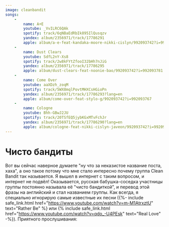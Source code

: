 ```yaml
---
image: cleanbandit
songs:
    -
        name: A+E
        youtube: _VvILRC6QAk
        spotify: track/6qNBaEdRbIk895IlQusqzv
        yandex: album/2356971/track/17786291
        apple: album/a-e-feat-kandaka-moore-nikki-cislyn/992093742?i=992093783
    -
        name: Dust Clears
        youtube: SdfL2nY-Xs8
        spotify: track/2w8kFYtZfooI32bHh7nJiG
        yandex: album/2356971/track/17786295
        apple: album/dust-clears-feat-noonie-bao/992093742?i=992093781
    -
        name: Come Over
        youtube: aaXDzh_zoqM
        spotify: track/5WX8mqlPovtMHXCsHGioPn
        yandex: album/2356971/track/17786293?lang=en
        apple: album/come-over-feat-stylo-g/992093742?i=992093767
    -
        name: Cologne
        youtube: Bhh-GBwJ2JU
        spotify: track/20TSfEQ5jybKGxMTvFchJr
        yandex: album/2356971/track/17786290?lang=en
        apple: album/cologne-feat-nikki-cislyn-javeon/992093742?i=992093778
---
```

# Чисто бандиты

Вот вы сейчас наверное думаете "ну что за неказистое название поста, хаха", а оно такое потому
что мне стало интересно почему группа Clean Bandit так называется. Я вышел в интернет с таким
вопросом, и интернет не подвёл! Оказывается, русская бабушка-соседка участницы группы постоянно
называла её "чисто бандиткой", и перевод этой фразы на английский и стал названием группы.
Как всегда, я специально игнорирую самые известные их песни
({%- include safe_link.html href="https://www.youtube.com/watch?v=m-M1AtrxztU" text="Rather Be" %} или
{% include safe_link.html href="https://www.youtube.com/watch?v=qdo_-U4PEsk" text="Real Love" -%}).
Приятного прослушивания: